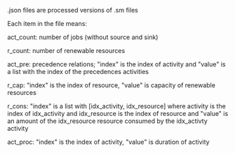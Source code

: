 .json files are processed versions of .sm files

Each item in the file means:

act_count: number of jobs (without source and sink)

r_count: number of renewable resources

act_pre: precedence relations; "index" is the index of activity and "value" is a list with the index of the precedences activities

r_cap: "index" is the index of resource, "value" is  capacity of renewable resources

r_cons: "index" is a list with [idx_activity, idx_resource] where activity is the index of idx_activity and idx_resource is the index of resource and "value" is an amount of the idx_resource resource consumed by the idx_activty activity

act_proc: "index" is the index of activity, "value" is duration of activity